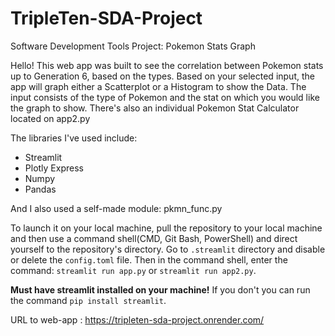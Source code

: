 # TripleTen-SDA-Project
Software Development Tools Project: Pokemon Stats Graph

Hello! This web app was built to see the correlation between Pokemon stats up to Generation 6, based on the types.
Based on your selected input, the app will graph either a Scatterplot or a Histogram to show the Data. The input consists of the 
type of Pokemon and the stat on which you would like the graph to show. There's also an individual Pokemon Stat Calculator located on app2.py

The libraries I've used include:
* Streamlit
* Plotly Express
* Numpy
* Pandas

And I also used a self-made module: pkmn_func.py

To launch it on your local machine, pull the repository to your local machine and then use a command shell(CMD, Git Bash, PowerShell)
and direct yourself to the repository's directory.  Go to `.streamlit` directory and disable or delete the `config.toml` file. Then in the command shell, enter the command: `streamlit run app.py` or `streamlit run app2.py`.

**Must have streamlit installed on your machine!**
If you don't you can run the command `pip install streamlit`.

URL to web-app : https://tripleten-sda-project.onrender.com/
